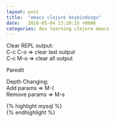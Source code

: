 ```yaml
---
layout: post
title:  "emacs clojure keybindings"
date:   2016-05-04 13:20:15 +0000
categories: dev learning clojure emacs
---
```


Clear REPL output:  
C-c C-o => clear last output  
C-c M-o => clear all output  

  
Paredit  
  
Depth Changing:  
Add params      =>  M-(  
Remove params   =>  M-s  
  

{% highlight mysql %}  
{% endhighlight %}  
